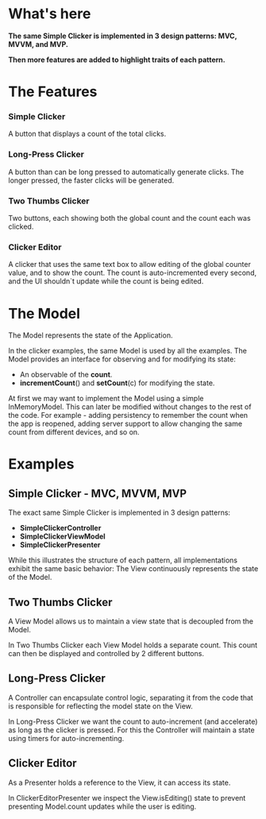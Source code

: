 # What's here

**The same Simple Clicker is implemented in 3 design patterns: MVC, MVVM, and MVP.**

**Then more features are added to highlight traits of each pattern.**

# The Features

### Simple Clicker
A button that displays a count of the total clicks.

### Long-Press Clicker
A button than can be long pressed to automatically generate clicks. The longer pressed, the faster clicks will be generated.

### Two Thumbs Clicker
Two buttons, each showing both the global count and the count each was clicked.

### Clicker Editor
A clicker that uses the same text box to allow editing of the global counter value, and to show the count.
The count is auto-incremented every second, and the UI shouldn\`t update while the count is being edited.

# The Model

The Model represents the state of the Application. 

In the clicker examples, the same Model is used by all the examples.
The Model provides an interface for observing and for modifying its state:

- An observable of the **count**.
- **incrementCount**() and **setCount**(c) for modifying the state.

At first we may want to implement the Model using a simple InMemoryModel.
This can later be modified without changes to the rest of the code.
For example - adding persistency to remember the count when the app is reopened, adding server support to allow changing the same count from different devices, and so on.

# Examples

## Simple Clicker - MVC, MVVM, MVP

The exact same Simple Clicker is implemented in 3 design patterns:
 - **SimpleClickerController**
 - **SimpleClickerViewModel**
 - **SimpleClickerPresenter**

While this illustrates the structure of each pattern, all implementations exhibit the same basic behavior: The View continuously represents the state of the Model.

## Two Thumbs Clicker
A View Model allows us to maintain a view state that is decoupled from the Model. 

In Two Thumbs Clicker each View Model holds a separate count. This count can then be displayed and controlled by 2 different buttons.

## Long-Press Clicker
A Controller can encapsulate control logic, separating it from the code that is responsible for reflecting the model state on the View.

In Long-Press Clicker we want the count to auto-increment (and accelerate) as long as the clicker is pressed. For this the Controller will maintain a state using timers for auto-incrementing.

## Clicker Editor
As a Presenter holds a reference to the View, it can access its state.

In ClickerEditorPresenter we inspect the View.isEditing() state to prevent presenting Model.count updates while the user is editing.
